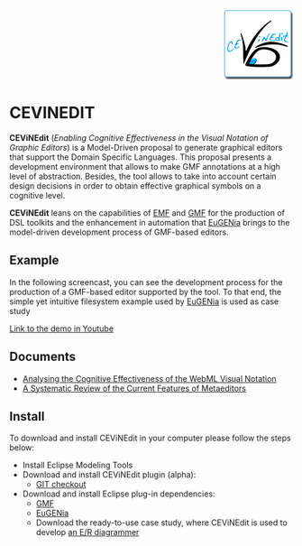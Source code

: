 <p align="right">
  <img src="images/Logo_CEViNEdit_128x128.png" alt="Diagrama de CEViNEdit" />
</p>

# CEVINEDIT

**CEViNEdit** (*Enabling Cognitive Effectiveness in the Visual Notation of Graphic Editors*) is a Model-Driven proposal to generate graphical editors that support the Domain Specific Languages. This proposal presents a development environment that allows to make GMF annotations at a high level of abstraction. Besides, the tool allows to take into account certain design decisions in order to obtain effective graphical symbols on a cognitive level.

**CEViNEdit** leans on the capabilities of [EMF](https://www.eclipse.org/modeling/emf/) and [GMF](http://www.eclipse.org/modeling/gmp/) for the production of DSL toolkits and the enhancement in automation that [EuGENia](http://www.eclipse.org/epsilon/doc/eugenia/) brings to the model-driven development process of GMF-based editors.

## Example 
In the following screencast, you can see the development process for the production of a GMF-based editor supported by the tool. To that end, the simple yet intuitive filesystem example used by [EuGENia](http://www.eclipse.org/epsilon/doc/eugenia/) is used as case study

[Link to the demo in Youtube](https://youtu.be/2iCt5szQg1I)

## Documents
* [Analysing the Cognitive Effectiveness of the WebML Visual Notation](http://www.calameo.com/books/003293207b0631377b36e "Technical Report")
* [A Systematic Review of the Current Features of Metaeditors](http://www.calameo.com/books/003293207ce28e191aeea "Technical Report")

## Install

To download and install CEViNEdit in your computer please follow the steps below:

- Install Eclipse Modeling Tools
- Download and install CEViNEdit plugin (alpha):
  - [GIT checkout](https://github.com/CommITURJC/cevindedit/distribution/cevinedit-master.zip)
- Download and install Eclipse plug-in dependencies:
  - [GMF](https://github.com/eclipse-gmf-runtime/gmf-runtime)
  - [EuGENia](http://www.eclipse.org/epsilon/doc/eugenia/)
  - Download the ready-to-use case study, where CEViNEdit is used to develop [an E/R diagrammer](https://github.com/CommITURJC/cevindedit/distribution/cevinedit-master.zip)
